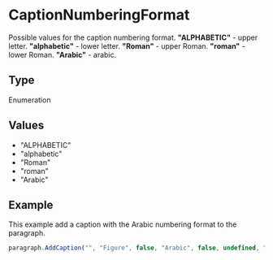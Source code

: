 # CaptionNumberingFormat

Possible values for the caption numbering format.
**"ALPHABETIC"** - upper letter.
**"alphabetic"** - lower letter.
**"Roman"** - upper Roman.
**"roman"** - lower Roman.
**"Arabic"** - arabic.

## Type

Enumeration

## Values

- "ALPHABETIC"
- "alphabetic"
- "Roman"
- "roman"
- "Arabic"


## Example

This example add a caption with the Arabic numbering format to the paragraph.

```javascript editor-pdf
paragraph.AddCaption("", "Figure", false, "Arabic", false, undefined, "hyphen");
```
